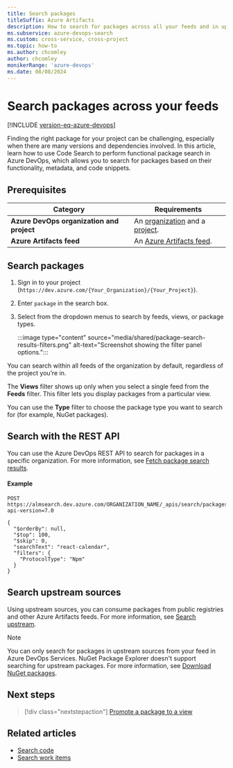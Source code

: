 ```yaml
---
title: Search packages
titleSuffix: Azure Artifacts
description: How to search for packages across all your feeds and in upstream sources in an Azure DevOps organization.
ms.subservice: azure-devops-search
ms.custom: cross-service, cross-project
ms.topic: how-to
ms.author: chcomley
author: chcomley
monikerRange: 'azure-devops'
ms.date: 08/08/2024
---
```


# Search packages across your feeds

[!INCLUDE [version-eq-azure-devops](../../includes/version-eq-azure-devops.md)]

Finding the right package for your project can be challenging, especially when there are many versions and dependencies involved. In this article, learn how to use Code Search to perform functional package search in Azure DevOps, which allows you to search for packages based on their functionality, metadata, and code snippets.

## Prerequisites

| Category | Requirements |
|--------------|-------------|
| **Azure DevOps organization and project** | An [organization](../../organizations/accounts/create-organization.md) and a [project](../../organizations/projects/create-project.md#create-a-project). |
| **Azure Artifacts feed** | An [Azure Artifacts feed](../../artifacts/get-started-nuget.md#create-feed). |

## Search packages

1. Sign in to your project (```https://dev.azure.com/{Your_Organization}/{Your_Project}```).
2. Enter `package` in the search box.
3. Select from the dropdown menus to search by feeds, views, or package types.

	:::image type="content" source="media/shared/package-search-results-filters.png" alt-text="Screenshot showing the filter panel options.":::

You can search within all feeds of the organization by default, regardless of the project you’re in.

The **Views** filter shows up only when you select a single feed from the **Feeds** filter. This filter lets you display packages from a particular view.

You can use the **Type** filter to choose the package type you want to search for (for example, NuGet packages).

## Search with the REST API

You can use the Azure DevOps REST API to search for packages in a specific organization. For more information, see [Fetch package search results](/rest/api/azure/devops/search/package-search-results/fetch-package-search-results).

#### Example

```Command
POST https://almsearch.dev.azure.com/ORGANIZATION_NAME/_apis/search/packagesearchresults?api-version=7.0
```

```Request body
{
  "$orderBy": null,
  "$top": 100,
  "$skip": 0,
  "searchText": "react-calendar",
  "filters": {
    "ProtocolType": "Npm"
  }
}
```

## Search upstream sources

Using upstream sources, you can consume packages from public registries and other Azure Artifacts feeds. For more information, see [Search upstream](../../artifacts/how-to/search-upstream.md).

> [!NOTE]
> You can only search for packages in upstream sources from your feed in Azure DevOps Services. NuGet Package Explorer doesn't support searching for upstream packages. For more information, see [Download NuGet packages](../../artifacts/get-started-nuget.md#download-packages).

## Next steps

> [!div class="nextstepaction"]
> [Promote a package to a view](../../artifacts//feeds/views.md)

## Related articles

- [Search code](functional-code-search.md)
- [Search work items](functional-work-item-search.md)
